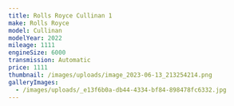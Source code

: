 ```yaml
---
title: Rolls Royce Cullinan 1
make: Rolls Royce
model: Cullinan
modelYear: 2022
mileage: 1111
engineSize: 6000
transmission: Automatic
price: 1111
thumbnail: /images/uploads/image_2023-06-13_213254214.png
galleryImages:
  - /images/uploads/_e13f6b0a-db44-4334-bf84-898478fc6332.jpg
---
```

